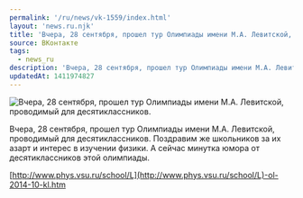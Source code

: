 ```yaml
---
permalink: '/ru/news/vk-1559/index.html'
layout: 'news.ru.njk'
title: 'Вчера, 28 сентября, прошел тур Олимпиады имени М.А. Левитской, проводимый для десятиклассников.'
source: ВКонтакте
tags:
  - news_ru
description: 'Вчера, 28 сентября, прошел тур Олимпиады имени М.А. Левитской, проводимый для десятиклассников.'
updatedAt: 1411974827
---
```

![Вчера, 28 сентября, прошел тур Олимпиады имени М.А. Левитской, проводимый для десятиклассников.](https://sun9-53.userapi.com/impf/KVUNwqU4G04qejxZpGMfxFYrXlFwZMyeLps17A/mPYwQ11Oo_M.jpg?size=1280x902&quality=96&sign=8ed5ed94383210eed7685398b1fc35a2&c_uniq_tag=mI5TovB7shriSfEk1iF5o1VqthBCOXLyE90vZLh-hjo&type=album)

Вчера, 28 сентября, прошел тур Олимпиады имени М.А. Левитской, проводимый для десятиклассников. Поздравим же школьников за их азарт и интерес в изучении физики. А сейчас минутка юмора от десятиклассников этой олимпиады.

[http://www.phys.vsu.ru/school/L](http://www.phys.vsu.ru/school/L)-ol-2014-10-kl.htm
